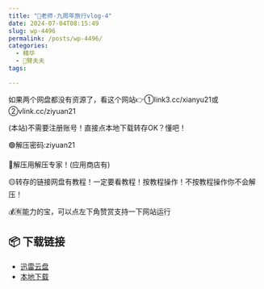 ```yaml
---
title: "🌸老师-九周年旅行vlog-4"
date: 2024-07-04T08:15:49
slug: wp-4496
permalink: /posts/wp-4496/
categories:
  - 精华
  - 🌸臂夫夫
tags:

---
```


如果两个网盘都没有资源了，看这个网站👉①link3.cc/xianyu21或②vlink.cc/ziyuan21

(本站)不需要注册账号！直接点本地下载转存OK？懂吧！

🟢解压密码:ziyuan21

🔵解压用解压专家！(应用商店有)

🟡转存的链接网盘有教程！一定要看教程！按教程操作！不按教程操作你不会解压！

💰🈶能力的宝，可以点左下角赞赏支持一下网站运行

## 📦 下载链接
- [迅雷云盘](https://blziyuan21.com/pay-download/4496?key=ef23c65994&down_id=0)
- [本地下载](https://blziyuan21.com/pay-download/4496?key=ef23c65994&down_id=1)

